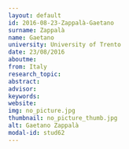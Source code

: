 ```yaml
---
layout: default 
id: 2016-08-23-Zappalà-Gaetano
surname: Zappalà
name: Gaetano
university: University of Trento
date: 23/08/2016
aboutme: 
from: Italy
research_topic: 
abstract: 
advisor: 
keywords: 
website: 
img: no_picture.jpg
thumbnail: no_picture_thumb.jpg
alt: Gaetano Zappalà
modal-id: stud62
---
```


